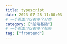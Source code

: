 ```yaml
---
title: typescript
date: 2023-07-28 11:00:03
# 一个页面可以有多个分类
category: ["前端基础"]
# 一个页面可以有多个标签
tag: ["frontend"]
---
```

